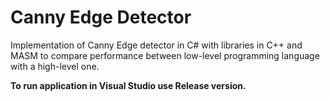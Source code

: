 # Canny Edge Detector
 
Implementation of Canny Edge detector in C# with libraries in C++ and MASM to compare performance between low-level programming language with a high-level one.

**To run application in Visual Studio use Release version.**
